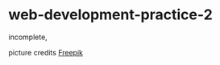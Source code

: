 # web-development-practice-2

incomplete,

picture credits <a href="https://www.freepik.com/free-vector/young-people-jumping-flat-design_5765534.htm#page=3&query=people&position=23&from_view=keyword&track=sph">Freepik</a>
